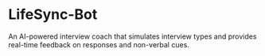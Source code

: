 # LifeSync-Bot
An AI-powered interview coach that simulates interview types and provides real-time feedback on responses and non-verbal cues.
